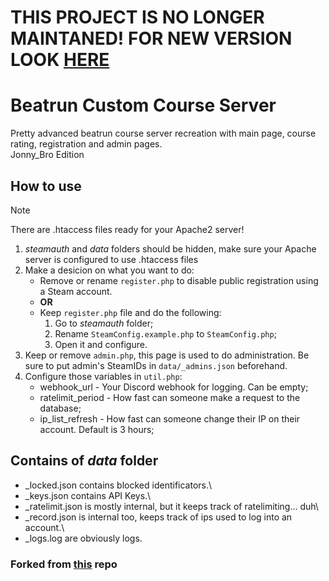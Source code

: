 # THIS PROJECT IS NO LONGER MAINTANED! FOR NEW VERSION LOOK [HERE](https://git.jonnybro.ru/jonny_bro/beatrun-courses-server-express/)

# Beatrun Custom Course Server

Pretty advanced beatrun course server recreation with main page, course rating, registration and admin pages.\
Jonny_Bro Edition

## How to use

> [!NOTE]
> There are .htaccess files ready for your Apache2 server!

1. *steamauth* and *data* folders should be hidden, make sure your Apache server is configured to use .htaccess files
2. Make a desicion on what you want to do:
   - Remove or rename `register.php` to disable public registration using a Steam account.
   - **OR**
   - Keep `register.php` file and do the following:
     1. Go to *steamauth* folder;
     2. Rename `SteamConfig.example.php` to `SteamConfig.php`;
     3. Open it and configure.
3. Keep or remove `admin.php`, this page is used to do administration. Be sure to put admin's SteamIDs in `data/_admins.json` beforehand.
4. Configure those variables in `util.php`:
   - webhook_url - Your Discord webhook for logging. Can be empty;
   - ratelimit_period - How fast can someone make a request to the database;
   - ip_list_refresh - How fast can someone change their IP on their account. Default is 3 hours;

## Contains of *data* folder

- _locked.json contains blocked identificators.\
- _keys.json contains API Keys.\
- _ratelimit.json is mostly internal, but it keeps track of ratelimiting... duh\
- _record.json is internal too, keeps track of ips used to log into an account.\
- _logs.log are obviously logs.

### Forked from [this](https://github.com/relaxtakenotes/beatrun-courses-server) repo
